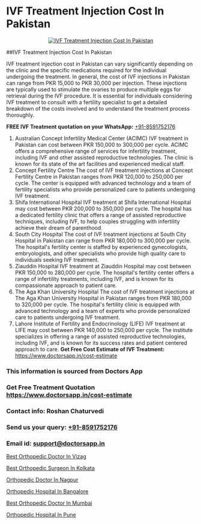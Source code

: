 # IVF Treatment Injection Cost In Pakistan

<p align="center">
  <a href="https://doctorsapp.in/treatment/ivf-treatment">
    <img src="https://doctorsapp.co.in/uploads/treatment_image/ICSI.jpg" alt="IVF Treatment Injection Cost In Pakistan">
  </a>
</p>
##IVF Treatment Injection Cost In Pakistan

IVF treatment injection cost in Pakistan can vary significantly depending on the clinic and the specific medications required for the individual undergoing the treatment. In general, the cost of IVF injections in Pakistan can range from PKR 15,000 to PKR 30,000 per injection. These injections are typically used to stimulate the ovaries to produce multiple eggs for retrieval during the IVF procedure. It is essential for individuals considering IVF treatment to consult with a fertility specialist to get a detailed breakdown of the costs involved and to understand the treatment process thoroughly.

**FREE IVF Treatment quotation on your WhatsApp:**  [+91-8591752176](https://api.whatsapp.com/send?phone=8591752176)

1) Australian Concept Infertility Medical Center (ACIMC)   IVF treatment in Pakistan can cost between PKR 150,000 to 300,000 per cycle. ACIMC offers a comprehensive range of services for infertility treatment, including IVF and other assisted reproductive technologies. The clinic is known for its state of the art facilities and experienced medical staff.
2) Concept Fertility Centre   The cost of IVF treatment injections at Concept Fertility Centre in Pakistan ranges from PKR 120,000 to 250,000 per cycle. The center is equipped with advanced technology and a team of fertility specialists who provide personalized care to patients undergoing IVF treatment.
3) Shifa International Hospital   IVF treatment at Shifa International Hospital may cost between PKR 200,000 to 350,000 per cycle. The hospital has a dedicated fertility clinic that offers a range of assisted reproductive techniques, including IVF, to help couples struggling with infertility achieve their dream of parenthood.
4) South City Hospital   The cost of IVF treatment injections at South City Hospital in Pakistan can range from PKR 180,000 to 300,000 per cycle. The hospital's fertility center is staffed by experienced gynecologists, embryologists, and other specialists who provide high quality care to individuals seeking IVF treatment.
5) Ziauddin Hospital   IVF treatment at Ziauddin Hospital may cost between PKR 150,000 to 280,000 per cycle. The hospital's fertility center offers a range of infertility treatments, including IVF, and is known for its compassionate approach to patient care.
6) The Aga Khan University Hospital   The cost of IVF treatment injections at The Aga Khan University Hospital in Pakistan ranges from PKR 180,000 to 320,000 per cycle. The hospital's fertility clinic is equipped with advanced technology and a team of experts who provide personalized care to patients undergoing IVF treatment.
7) Lahore Institute of Fertility and Endocrinology (LIFE)   IVF treatment at LIFE may cost between PKR 140,000 to 250,000 per cycle. The institute specializes in offering a range of assisted reproductive technologies, including IVF, and is known for its success rates and patient centered approach to care.
**Get Free Cost Estimate of IVF Treatment:** https://www.doctorsapp.in/cost-estimate

### This information is sourced from Doctors App 
### Get Free Treatment Quotation https://www.doctorsapp.in/cost-estimate
### Contact info: Roshan Chaturvedi 
### Send us your query: [+91-8591752176](https://api.whatsapp.com/send?phone=8591752176) 
### Email id: support@doctorsapp.in

[Best Orthopedic Doctor In Vizag](https://www.linkedin.com/pulse/best-orthopedic-doctor-vizag-acl-tear-treatment-7smie?trackingId=Yot0T6J1MxpxYId6NOT8aA%3D%3D&lipi=urn%3Ali%3Apage%3Ad_flagship3_company_admin%3BxUBWLKzDRA2fVBqJ%2Fp%2FTnw%3D%3D)

[Best Orthopedic Surgeon In Kolkata](https://www.linkedin.com/pulse/best-orthopedic-surgeon-kolkata-doctorsapp-united-arab-emirates-3hpee?trackingId=vSg%2BrcX2M2Pe9M%2FOBjvCOg%3D%3D&lipi=urn%3Ali%3Apage%3Ad_flagship3_company_admin%3BSXrbBuk4SwWZ8nIcZ2zSvw%3D%3D)

[Orthopedic Doctor In Nagpur](https://medium.com/@vimalrana22/orthopedic-doctor-in-nagpur-fb86f7f294aa)

[Orthopedic Hospital In Bangalore](https://medium.com/@vimalrana22/orthopedic-hospital-in-bangalore-ba14bbeeed06)

[Best Orthopedic Doctor In Mumbai](https://doctors-apps.github.io/doctorsapp/best-orthopedic-doctor-in-mumbai)

[Orthopedic Hospital In Pune](https://doctors-apps.github.io/doctorsapp/orthopedic-hospital-in-pune)

